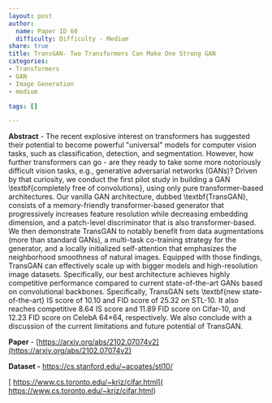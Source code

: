 ```yaml
---
layout: post
author:
  name: Paper ID 60
  difficulty: Difficulty - Medium
share: true
title: TransGAN- Two Transformers Can Make One Strong GAN
categories:
- Transformers
- GAN
- Image Generation
- medium

tags: []

---
```

**Abstract** - The recent explosive interest on transformers has suggested their potential to become powerful "universal" models for computer vision tasks, such as classification, detection, and segmentation. However, how further transformers can go - are they ready to take some more notoriously difficult vision tasks, e.g., generative adversarial networks (GANs)? Driven by that curiosity, we conduct the first pilot study in building a GAN \textbf{completely free of convolutions}, using only pure transformer-based architectures. Our vanilla GAN architecture, dubbed \textbf{TransGAN}, consists of a memory-friendly transformer-based generator that progressively increases feature resolution while decreasing embedding dimension, and a patch-level discriminator that is also transformer-based. We then demonstrate TransGAN to notably benefit from data augmentations (more than standard GANs), a multi-task co-training strategy for the generator, and a locally initialized self-attention that emphasizes the neighborhood smoothness of natural images. Equipped with those findings, TransGAN can effectively scale up with bigger models and high-resolution image datasets. Specifically, our best architecture achieves highly competitive performance compared to current state-of-the-art GANs based on convolutional backbones. Specifically, TransGAN sets \textbf{new state-of-the-art} IS score of 10.10 and FID score of 25.32 on STL-10. It also reaches competitive 8.64 IS score and 11.89 FID score on Cifar-10, and 12.23 FID score on CelebA 64×64, respectively. We also conclude with a discussion of the current limitations and future potential of TransGAN.

**Paper** - [https://arxiv.org/abs/2102.07074v2](https://arxiv.org/abs/2102.07074v2)

**Dataset -** [https://cs.stanford.edu/~acoates/stl10/ ](https://cs.stanford.edu/~acoates/stl10/ )

[ https://www.cs.toronto.edu/~kriz/cifar.html]( https://www.cs.toronto.edu/~kriz/cifar.html)
    